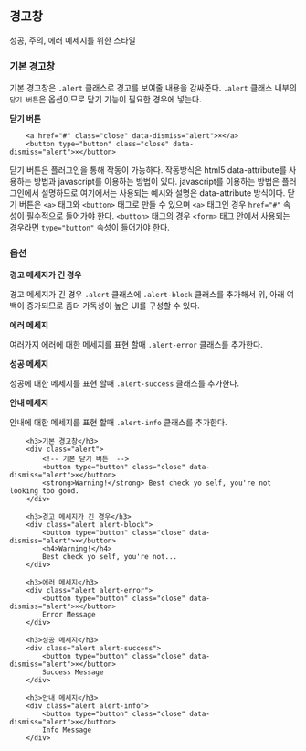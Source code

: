 <!--
layout: 'post'
section: 'Cornerstone Framework'
title: '경고창'
outline: '성공, 주의, 에러 메세지를 위한 스타일. 기본 경고창은 .alert 클래스로 경고를 보여줄 내용을 감싸준다. .alert 클래스 내부의 닫기 버튼은 옵션이므로 닫기 기능이 필요한 경우에 넣는다. 닫기 버튼은 플러그인을 통해 작동이 가능하다. 작동방식은 html5 data-attribute를 사용하는 방법과 javascript를 이용하는 방법이 있다...'
date: '2012-11-16'
tagstr: 'widget'
order: '[4, 2, 8]'
thumbnail: '4.2.08.arert.png'
-->

## 경고창

성공, 주의, 에러 메세지를 위한 스타일

### 기본 경고창

기본 경고창은 `.alert` 클래스로 경고를 보여줄 내용을 감싸준다. `.alert` 클래스 내부의  `닫기 버튼`은 옵션이므로 닫기 기능이 필요한 경우에 넣는다.

__닫기 버튼__

``` 
    <a href="#" class="close" data-dismiss="alert">×</a>
    <button type="button" class="close" data-dismiss="alert">×</button>
```

닫기 버튼은 플러그인을 통해 작동이 가능하다. 작동방식은 html5 data-attribute를 사용하는 방법과 javascript를 이용하는 방법이 있다. javascript를 이용하는 방법은 플러그인에서 설명하므로 여기에서는 사용되는 예시와 설명은 data-attribute 방식이다. 닫기 버튼은 `<a>` 태그와 `<button>` 태그로 만들 수 있으며 `<a>` 태그인 경우 `href="#"` 속성이 필수적으로 들어가야 한다. `<button>` 태그의 경우 `<form>` 태그 안에서 사용되는 경우라면 `type="button"`  속성이 들어가야 한다.

### 옵션

__경고 메세지가 긴 경우__

경고 메세지가 긴 경우 `.alert` 클래스에 `.alert-block` 클래스를 추가해서 위, 아래 여백이 증가되므로 좀더 가독성이 높은 UI를 구성할 수 있다.

__에러 메세지__

여러가지 에러에 대한 메세지를 표현 할때 `.alert-error` 클래스를 추가한다.

__성공 메세지__

성공에 대한 메세지를 표현 할때 `.alert-success` 클래스를 추가한다.

__안내 메세지__

안내에 대한 메세지를 표현 할때 `.alert-info` 클래스를 추가한다.

``` cm
	<h3>기본 경고창</h3>
    <div class="alert">
    	<!-- 기본 닫기 버튼  -->
        <button type="button" class="close" data-dismiss="alert">×</button>
        <strong>Warning!</strong> Best check yo self, you're not looking too good.
    </div>

	<h3>경고 메세지가 긴 경우</h3>
	<div class="alert alert-block">
        <button type="button" class="close" data-dismiss="alert">×</button>
        <h4>Warning!</h4>
        Best check yo self, you're not...
    </div>

	<h3>에러 메세지</h3>
	<div class="alert alert-error">
		<button type="button" class="close" data-dismiss="alert">×</button>
   		Error Message
    </div>
	
	<h3>성공 메세지</h3>
	<div class="alert alert-success">
		<button type="button" class="close" data-dismiss="alert">×</button>
   		Success Message
    </div>

	<h3>안내 메세지</h3>
	<div class="alert alert-info">
		<button type="button" class="close" data-dismiss="alert">×</button>
    	Info Message
    </div>
```